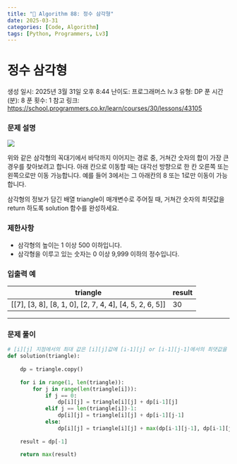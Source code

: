 ```yaml
---
title: "🧠 Algorithm 88: 정수 삼각형"
date: 2025-03-31
categories: [Code, Algorithm]
tags: [Python, Programmers, Lv3]
---
```


# 정수 삼각형

생성 일시: 2025년 3월 31일 오후 8:44
난이도: 프로그래머스 lv.3
유형: DP
푼 시간 (분): 8
푼 횟수: 1
참고 링크: https://school.programmers.co.kr/learn/courses/30/lessons/43105

### **문제 설명**

![](https://grepp-programmers.s3.amazonaws.com/files/production/97ec02cc39/296a0863-a418-431d-9e8c-e57f7a9722ac.png)

위와 같은 삼각형의 꼭대기에서 바닥까지 이어지는 경로 중, 거쳐간 숫자의 합이 가장 큰 경우를 찾아보려고 합니다. 아래 칸으로 이동할 때는 대각선 방향으로 한 칸 오른쪽 또는 왼쪽으로만 이동 가능합니다. 예를 들어 3에서는 그 아래칸의 8 또는 1로만 이동이 가능합니다.

삼각형의 정보가 담긴 배열 triangle이 매개변수로 주어질 때, 거쳐간 숫자의 최댓값을 return 하도록 solution 함수를 완성하세요.

### 제한사항

- 삼각형의 높이는 1 이상 500 이하입니다.
- 삼각형을 이루고 있는 숫자는 0 이상 9,999 이하의 정수입니다.

### 입출력 예

| triangle | result |
| --- | --- |
| [[7], [3, 8], [8, 1, 0], [2, 7, 4, 4], [4, 5, 2, 6, 5]] | 30 |

---

### 문제 풀이

```python
# [i][j] 지점에서의 최대 값은 [i][j]값에 [i-1][j] or [i-1][j-1]에서의 최댓값을 더하는 것
def solution(triangle):
    
    dp = triangle.copy()
    
    for i in range(1, len(triangle)):
        for j in range(len(triangle[i])):
            if j == 0:
                dp[i][j] = triangle[i][j] + dp[i-1][j]
            elif j == len(triangle[i])-1:
                dp[i][j] = triangle[i][j] + dp[i-1][j-1]
            else:
                dp[i][j] = triangle[i][j] + max(dp[i-1][j-1], dp[i-1][j])
                
    result = dp[-1]
    
    return max(result)
```